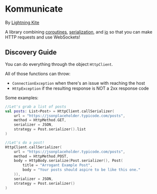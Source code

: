# Kommunicate

By [Lightning Kite](https://lightningkite.com)

A library combining [coroutines](https://github.com/Kotlin/kotlinx.coroutines), [serialization](https://github.com/Kotlin/kotlinx.serialization), and [io](https://github.com/Kotlin/kotlinx-io) so that you can make HTTP requests and use WebSockets!

## Discovery Guide

You can do everything through the object `HttpClient`.

All of those functions can throw:

- `ConnectionException` when there's an issue with reaching the host
- `HttpException` if the resulting response is NOT a 2xx response code

Some examples:

```kotlin
//Let's grab a list of posts
val posts: List<Post> = HttpClient.callSerializer(
    url = "https://jsonplaceholder.typicode.com/posts",
    method = HttpMethod.GET,
    serializer = JSON,
    strategy = Post.serializer().list
)

//Let's do a post!
HttpClient.callSerializer(
    url = "https://jsonplaceholder.typicode.com/posts",
    method = HttpMethod.POST,
    body = HttpBody.serialize(Post.serializer(), Post(
        title = "Arrogant Example Post",
        body = "Your posts should aspire to be like this one."
    )),
    serializer = JSON,
    strategy = Post.serializer()
)

```